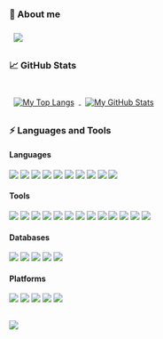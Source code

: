 ### 👋 About me 

<a href="https://www.linkedin.com/in/vladzolotarev">
  <img align="center" style="margin:0.5rem" src="https://img.shields.io/badge/Linkedin   -%230077B5.svg?&style=for-the-badge&logo=linkedin&logoColor=white" />
</a>

### 📈 GitHub Stats
<br/>
<a href="https://github.com/vzolotar">
  <img align="center" style="margin:0.5rem" src="https://github-readme-stats.vercel.app/api/top-langs/?username=vzolotar&layout" alt="My Top Langs" />
</a>

<a href="https://github.com/vzolotar">
  <img align="center" style="margin:0.5rem" src="https://github-readme-stats.vercel.app/api?username=vzolotar&show_icons=true" alt="My GitHub Stats" />
</a>

<br/>

### ⚡ ️Languages and Tools


#### Languages 


<img src="https://img.shields.io/badge/SQL-c64646?logo=sqlserver&logoColor=black" />
<img src="https://img.shields.io/badge/PLSQL-F80000?logo=oracle&logoColor=black" />
<img src="https://img.shields.io/badge/Shell_Script-121011?logo=gnu-bash&logoColor=black" />
<img src="https://img.shields.io/badge/Python-3776AB?logo=python&logoColor=white" />
<img src="https://img.shields.io/badge/C-00599C?logo=c&logoColor=white" />
<img src="https://img.shields.io/badge/Java-ED8B00?logo=java&logoColor=white" />
<img src="https://img.shields.io/badge/PowerShell-5391FE?logo=PowerShell&logoColor=white"/>
<img src="https://img.shields.io/badge/HTML5-E34F26?logo=html5&logoColor=white" />
<img src="https://img.shields.io/badge/PowerBuilder-40B5A4?logo=powerbuilder&logoColor=white" />
<img src="https://img.shields.io/badge/PHP-777BB4?logo=php&logoColor=white" />


#### Tools

<img src="https://img.shields.io/badge/Git-F05032?logo=git&logoColor=white" />
<img src="https://img.shields.io/badge/Jenkins-D24939?logo=Jenkins&logoColor=white" />
<img src="https://img.shields.io/badge/ODI-c64646?logo=odi&logoColor=black" />
<img src="https://img.shields.io/badge/Informatica-2CA5E0?logo=Informatica&logoColor=black" />
<img src="https://img.shields.io/badge/Talend-00C58E?logo=Talend&logoColor=black" />
<img src="https://img.shields.io/badge/Airflow-017CEE?logo=Apache%20Airflow&logoColor=white" />
<img src="https://img.shields.io/badge/Cordova-35434F?logo=apache-cordova&logoColor=E8E8E8" />
<img src="https://img.shields.io/badge/Kibana-005571?logo=Kibana&logoColor=white" />
<img src="https://img.shields.io/badge/Tableau-E97627?logo=Tableau&logoColor=white" />
<img src="https://img.shields.io/badge/Eclipse-2C2255?logo=eclipse&logoColor=white" />
<img src="https://img.shields.io/badge/Visual_Studio-5C2D91?logo=visual%20studio&logoColor=white" />
<img src="https://img.shields.io/badge/.NET-512BD4?logo=dotnet&logoColor=white" />
<img src="https://img.shields.io/badge/R-276DC3?logo=r&logoColor=white" />


#### Databases

<img src="https://img.shields.io/badge/Oracle-F80000?logo=oracle&logoColor=black" />
<img src="https://img.shields.io/badge/SQL Server-c64646?logo=sqlserver&logoColor=black" />
<img src="https://img.shields.io/badge/Netezza-1793D1?logo=netezza&logoColor=white" />
<img src="https://img.shields.io/badge/MySQL-005C84?logo=MySQL&logoColor=white" />
<img src="https://img.shields.io/badge/PostgreSQL-316192?logo=PostgreSQL&logoColor=black" />

#### Platforms 

<img src="https://img.shields.io/badge/Windows-0078D6?logo=windows&logoColor=white" />
<img src="https://img.shields.io/badge/Linux-FCC624?logo=linux&logoColor=black" />
<img src="https://img.shields.io/badge/Microsoft Azure-0089D6?logo=microsoft-azure&logoColor=white" />
<img src="https://img.shields.io/badge/VMware-316192?logo=vmware&logoColor=white" />
<img src="https://img.shields.io/badge/Docker-2CA5E0?logo=docker&logoColor=white" />

##
##  

![](https://komarev.com/ghpvc/?username=vzolotar&color=blue)
